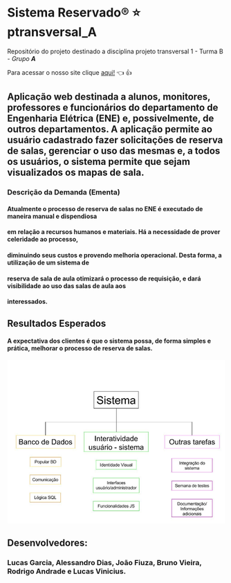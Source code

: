 # Sistema Reservado:registered:  :star:  ptransversal_A

Repositório do projeto destinado a disciplina projeto transversal 1 - Turma B - *Grupo **A*** 

Para acessar o nosso site clique [aqui!](http://homol.redes.unb.br/ptr012017-B-grupoA/) :point_left: :thumbsup:

## Aplicação web destinada a alunos, monitores, professores e funcionários do departamento de Engenharia Elétrica (ENE) e, possivelmente, de outros departamentos. A aplicação permite ao usuário cadastrado fazer solicitações de reserva de salas, gerenciar o uso das mesmas e, a todos os usuários, o sistema permite que sejam visualizados os mapas de sala.

### Descrição da Demanda (Ementa)

#### Atualmente o processo de reserva de salas no ENE é executado de maneira manual e dispendiosa
#### em relação a recursos humanos e materiais. Há a necessidade de prover celeridade ao processo,
#### diminuindo seus custos e provendo melhoria operacional. Desta forma, a utilização de um sistema de
#### reserva de sala de aula otimizará o processo de requisição, e dará visibilidade ao uso das salas de aula aos
#### interessados.

## Resultados Esperados
#### A expectativa dos clientes é que o sistema possa, de forma simples e prática, melhorar o processo de reserva de salas.

![Hierarquia de tarefas](/Docs/Hierarquia_de_tarefas.jpg)


## Desenvolvedores:
### Lucas Garcia, Alessandro Dias, João Fiuza, Bruno Vieira, Rodrigo Andrade e Lucas Vinicius.
